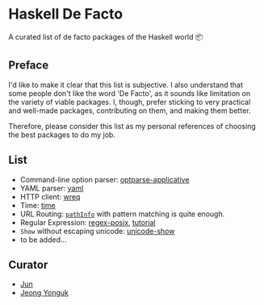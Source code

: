 # Haskell De Facto

A curated list of de facto packages of the Haskell world :package:

## Preface

I'd like to make it clear that this list is subjective. I also understand that some people don't like the word 'De Facto',
as it sounds like limitation on the variety of viable packages. I, though, prefer sticking to very practical and well-made
packages, contributing on them, and making them better.

Therefore, please consider this list as my personal references of choosing the best packages to do my job.

## List

- Command-line option parser: [optparse-applicative](https://hackage.haskell.org/package/optparse-applicative)
- YAML parser: [yaml](https://hackage.haskell.org/package/yaml)
- HTTP client: [wreq](https://hackage.haskell.org/package/wreq)
- Time: [time](https://hackage.haskell.org/package/time)
- URL Routing: [`pathInfo`](http://hackage.haskell.org/package/wai-3.2.1.1/docs/Network-Wai.html#v:pathInfo) with pattern matching is quite enough.
- Regular Expression: [regex-posix](https://www.stackage.org/haddock/lts-7.5/regex-posix-0.95.2/Text-Regex-Posix.html), [tutorial](http://www.serpentine.com/blog/2007/02/27/a-haskell-regular-expression-tutorial/)
- `Show` without escaping unicode: [unicode-show](https://hackage.haskell.org/package/unicode-show)
- to be added...

## Curator

- [Jun](https://github.com/noraesae)
- [Jeong Yonguk](https://github.com/alldne)
